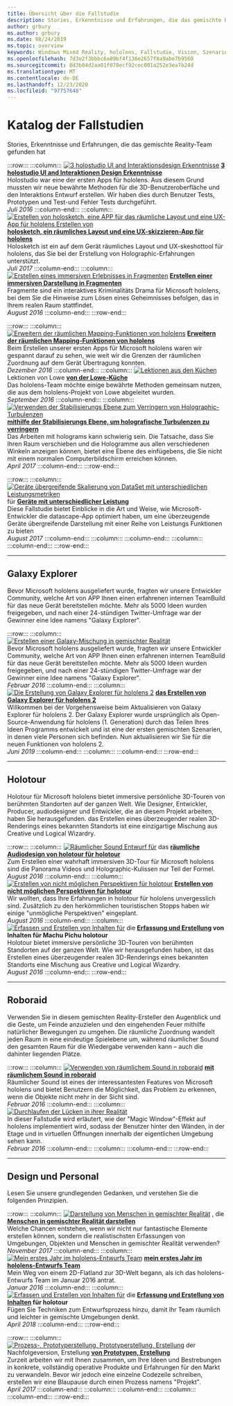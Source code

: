 ```yaml
---
title: Übersicht über die Fallstudie
description: Stories, Erkenntnisse und Erfahrungen, die das gemischte Reality-Team gefunden hat
author: grbury
ms.author: grbury
ms.date: 08/24/2019
ms.topic: overview
keywords: Windows Mixed Reality, hololens, Fallstudie, Vision, Szenarios, Fallstudien, Mixed Reality-Headset, Windows Mixed Reality-Headset, Virtual Reality-Headset
ms.openlocfilehash: 7d3e2f3bbbc6a89bf4f136e2657f8a9abe7b9560
ms.sourcegitcommit: 8d3b84d2aa01f078ecf92cec001a252e3ea7b24d
ms.translationtype: MT
ms.contentlocale: de-DE
ms.lasthandoff: 12/23/2020
ms.locfileid: "97757648"
---
```

# <a name="case-study-gallery"></a>Katalog der Fallstudien

Stories, Erkenntnisse und Erfahrungen, die das gemischte Reality-Team gefunden hat

:::row:::
    :::column:::
       [ ![ 3 holostudio UI and Interaktionsdesign Erkenntnisse](images/thought-bubble-500px.jpg)](../out-of-scope/case-study-3-holostudio-ui-and-interaction-design-learnings.md) **[3 holostudio UI and Interaktionen Design Erkenntnisse](../out-of-scope/case-study-3-holostudio-ui-and-interaction-design-learnings.md)**<br>
        Holostudio war eine der ersten Apps für hololens. Aus diesem Grund mussten wir neue bewährte Methoden für die 3D-Benutzeroberfläche und den Interaktions Entwurf erstellen. Wir haben dies durch Benutzer Tests, Prototypen und Test-und Fehler Tests durchgeführt.<br>
        *Juli 2016*
    :::column-end:::
    :::column:::
       [ ![ Erstellen von holosketch, eine APP für das räumliche Layout und eine UX-App für hololens Erstellen von](images/holosketch-image-01-640px.png)](../out-of-scope/case-study-building-holosketch,-a-spatial-layout-and-ux-sketching-app-for-hololens.md) **[holosketch, ein räumliches Layout und eine UX-skizzieren-App für hololens](../out-of-scope/case-study-building-holosketch,-a-spatial-layout-and-ux-sketching-app-for-hololens.md)**<br>
        Holosketch ist ein auf dem Gerät räumliches Layout und UX-skeshottool für hololens, das Sie bei der Erstellung von Holographic-Erfahrungen unterstützt.<br>
         *Juli 2017*
    :::column-end:::
    :::column:::
       [ ![ Erstellen eines immersiven Erlebnisses in Fragmenten](images/surfacereconstruction.jpg)](../out-of-scope/case-study-creating-an-immersive-experience-in-fragments.md) **[Erstellen einer immersiven Darstellung in Fragmenten](../out-of-scope/case-study-creating-an-immersive-experience-in-fragments.md)**<br>
        Fragmente sind ein interaktives Kriminalitäts Drama für Microsoft hololens, bei dem Sie die Hinweise zum Lösen eines Geheimnisses befolgen, das in Ihrem realen Raum stattfindet.<br>
        *August 2016*
    :::column-end:::
:::row-end:::

:::row:::
    :::column:::
       [ ![ Erweitern der räumlichen Mapping-Funktionen von hololens](images/away-from-camera-position-500px.png)](../out-of-scope/case-study-expanding-the-spatial-mapping-capabilities-of-hololens.md) **[Erweitern der räumlichen Mapping-Funktionen von hololens](../out-of-scope/case-study-expanding-the-spatial-mapping-capabilities-of-hololens.md)**<br>
        Beim Erstellen unserer ersten Apps für Microsoft hololens waren wir gespannt darauf zu sehen, wie weit wir die Grenzen der räumlichen Zuordnung auf dem Gerät Übertragung konnten.<br>
        *Dezember 2016*
    :::column-end:::
    :::column:::
       [ ![ Lektionen aus den Küchen](images/lowes.jpg)](../out-of-scope/case-study-lessons-from-the-lowes-kitchen.md) Lektionen von Lowe **[von der Lowe-Küche](../out-of-scope/case-study-lessons-from-the-lowes-kitchen.md)**<br>
        Das hololens-Team möchte einige bewährte Methoden gemeinsam nutzen, die aus dem hololens-Projekt von Lowe abgeleitet wurden.<br>
        *September 2016*
    :::column-end:::
    :::column:::
       [ ![ Verwenden der Stabilisierungs Ebene zum Verringern von Holographic-Turbulenzen](images/holotour-stabilization-plane-500px.jpg)](../develop/platform-capabilities-and-apis/case-study-using-the-stabilization-plane-to-reduce-holographic-turbulence.md) **[mithilfe der Stabilisierungs Ebene, um holografische Turbulenzen zu verringern](../develop/platform-capabilities-and-apis/case-study-using-the-stabilization-plane-to-reduce-holographic-turbulence.md)**<br>
        Das Arbeiten mit holograms kann schwierig sein. Die Tatsache, dass Sie Ihren Raum verschieben und die Hologramme aus allen verschiedenen Winkeln anzeigen können, bietet eine Ebene des einfügebens, die Sie nicht mit einem normalen Computerbildschirm erreichen können.<br>
        *April 2017*
    :::column-end:::
:::row-end:::

:::row:::
    :::column:::
       [ ![ Geräte übergreifende Skalierung von DataSet mit unterschiedlichen Leistungsmetriken](images/cloud-steps-1-4-700px.jpg)](../out-of-scope/case-study-scaling-datascape-across-devices-with-different-performance.md) für **[Geräte mit unterschiedlicher Leistung](../out-of-scope/case-study-scaling-datascape-across-devices-with-different-performance.md)**<br>
        Diese Fallstudie bietet Einblicke in die Art und Weise, wie Microsoft-Entwickler die datascape-App optimiert haben, um eine überzeugende Geräte übergreifende Darstellung mit einer Reihe von Leistungs Funktionen zu bieten<br>
        *August 2017*
    :::column-end:::
    :::column:::
    :::column-end:::
    :::column:::
    :::column-end:::
:::row-end:::

---

## <a name="galaxy-explorer"></a>Galaxy Explorer

Bevor Microsoft hololens ausgeliefert wurde, fragten wir unsere Entwickler Community, welche Art von APP Ihnen einen erfahrenen internen TeamBuild für das neue Gerät bereitstellen möchte. Mehr als 5000 Ideen wurden freigegeben, und nach einer 24-stündigen Twitter-Umfrage war der Gewinner eine Idee namens "Galaxy Explorer".

:::row:::
    :::column:::
       [ ![ Erstellen einer Galaxy-Mischung in gemischter Realität](images/full-galaxy-500px.png)](../out-of-scope/case-study-creating-a-galaxy-in-mixed-reality.md) **[](../out-of-scope/case-study-creating-a-galaxy-in-mixed-reality.md)**<br>
        Bevor Microsoft hololens ausgeliefert wurde, fragten wir unsere Entwickler Community, welche Art von APP Ihnen einen erfahrenen internen TeamBuild für das neue Gerät bereitstellen möchte. Mehr als 5000 Ideen wurden freigegeben, und nach einer 24-stündigen Twitter-Umfrage war der Gewinner eine Idee namens "Galaxy Explorer".<br>
         *Februar 2016*
    :::column-end:::
    :::column:::
       [ ![ Die Erstellung von Galaxy Explorer für hololens 2](../develop/unity/images/ge-update-interactions-concept-force-grab.png)](../develop/unity/galaxy-explorer-update.md) **[das Erstellen von Galaxy Explorer für hololens 2](../develop/unity/galaxy-explorer-update.md)**<br>
        Willkommen bei der Vorgehensweise beim Aktualisieren von Galaxy Explorer für hololens 2. Der Galaxy Explorer wurde ursprünglich als Open-Source-Anwendung für hololens (1. Generation) durch das Teilen Ihres Ideen Programms entwickelt und ist eine der ersten gemischten Szenarien, in denen viele Personen sich befinden. Nun aktualisieren wir Sie für die neuen Funktionen von hololens 2.<br>
        *Juni 2019*
    :::column-end:::
    :::column:::
    :::column-end:::
:::row-end:::

---

## <a name="holotour"></a>Holotour

Holotour für Microsoft hololens bietet immersive persönliche 3D-Touren von berühmten Standorten auf der ganzen Welt. Wie Designer, Entwickler, Producer, audiodesigner und Entwickler, die an diesem Projekt arbeiten, haben Sie herausgefunden. das Erstellen eines überzeugender realen 3D-Renderings eines bekannten Standorts ist eine einzigartige Mischung aus Creative und Logical Wizardry.

:::row:::
    :::column:::
       [ ![ Räumlicher Sound Entwurf für](../out-of-scope/images/recreated-colosseum-holotour-500px.png)](../design/case-study-spatial-sound-design-for-holotour.md) das **[räumliche Audiodesign von holotour für holotour](../design/case-study-spatial-sound-design-for-holotour.md)**<br>
        Zum Erstellen einer wahrhaft immersiven 3D-Tour für Microsoft hololens sind die Panorama Videos und Holographic-Kulissen nur Teil der Formel.<br>
         *August 2016*
    :::column-end:::
    :::column:::
       [ ![ Erstellen von nicht möglichen Perspektiven für holotour](../out-of-scope/images/rome-colosseum-overlay-500px.png)](../out-of-scope/case-study-creating-impossible-perspectives-for-holotour.md) **[Erstellen von nicht möglichen Perspektiven für holotour](../out-of-scope/case-study-creating-impossible-perspectives-for-holotour.md)**<br>
        Wir wollten, dass Ihre Erfahrungen in holotour für hololens unvergesslich sind. Zusätzlich zu den herkömmlichen touristischen Stopps haben wir einige "unmögliche Perspektiven" eingeplant.<br>
        *August 2016*
    :::column-end:::
    :::column:::
       [ ![ Erfassen und Erstellen von Inhalten für](../out-of-scope/images/camera-machu-pichu-500px.png)](../out-of-scope/case-study-capturing-and-creating-content-for-holotour.md) die **[Erfassung und Erstellung](../out-of-scope/case-study-capturing-and-creating-content-for-holotour.md) von Inhalten für Machu Pichu holotour**<br>
        Holotour bietet immersive persönliche 3D-Touren von berühmten Standorten auf der ganzen Welt. Wie wir herausgefunden haben, ist das Erstellen eines überzeugender realen 3D-Renderings eines bekannten Standorts eine Mischung aus Creative und Logical Wizardry.<br>
        *August 2016*
    :::column-end:::
:::row-end:::

---

## <a name="roboraid"></a>Roboraid

Verwenden Sie in diesem gemischten Reality-Ersteller den Augenblick und die Geste, um Feinde anzuzielen und den eingehenden Feuer mithilfe natürlicher Bewegungen zu umgehen. Die räumliche Zuordnung wandelt jeden Raum in eine eindeutige Spielebene um, während räumlicher Sound den gesamten Raum für die Wiedergabe verwenden kann – auch die dahinter liegenden Plätze.

:::row:::
    :::column:::
       [ ![ Verwenden von räumlichem Sound in roboraid](../design/images/successful-dodge-roboraid-500px.jpg)](../design/case-study-using-spatial-sound-in-roboraid.md) **[mit räumlichem Sound in roboraid](../design/case-study-using-spatial-sound-in-roboraid.md)**<br>
        Räumlicher Sound ist eines der interessantesten Features von Microsoft hololens und bietet Benutzern die Möglichkeit, das Problem zu erkennen, wenn die Objekte nicht mehr in der Sicht sind.<br>
         *Februar 2016*
    :::column-end:::
    :::column:::
       [ ![ Durchlaufen der Lücken in ihrer Realität](../develop/unity/images/roboraid-640px.png)](../out-of-scope/case-study-looking-through-holes-in-your-reality.md) **[](../out-of-scope/case-study-looking-through-holes-in-your-reality.md)**<br>
        In dieser Fallstudie wird erläutert, wie der "Magic Window"-Effekt auf hololens implementiert wird, sodass der Benutzer hinter den Wänden, in der Etage und in virtuellen Öffnungen innerhalb der eigentlichen Umgebung sehen kann.<br>
        *Februar 2016*
    :::column-end:::
    :::column:::
    :::column-end:::
:::row-end:::

---

## <a name="design-and-human-experience"></a>Design und Personal

Lesen Sie unsere grundlegenden Gedanken, und verstehen Sie die folgenden Prinzipien.

:::row:::
    :::column:::
       [ ![ Darstellung von Menschen in gemischter Realität](../develop/unity/images/bang-ai-weiwie.jpg)](../out-of-scope/case-study-representing-humans-in-mixed-reality.md) , die **[Menschen in gemischter Realität darstellen](../out-of-scope/case-study-representing-humans-in-mixed-reality.md)**<br>
        Welche Chancen entstehen, wenn wir nicht nur fantastische Elemente erstellen können, sondern die realistischsten Erfassungen von Umgebungen, Objekten und Menschen in gemischter Realität verwenden?<br>
         *November 2017*
    :::column-end:::
    :::column:::
       [ ![ Mein erstes Jahr im hololens-Entwurfs Team](../develop/unity/images/MotionController.jpg)](../out-of-scope/case-study-my-first-year-on-the-hololens-design-team.md) **[mein erstes Jahr im hololens-Entwurfs Team](../out-of-scope/case-study-my-first-year-on-the-hololens-design-team.md)**<br>
        Mein Weg von einem 2D-Flatland zur 3D-Welt begann, als ich das hololens-Entwurfs Team im Januar 2016 antrat.<br>
        *Januar 2016*
    :::column-end:::
    :::column:::
       [ ![ Erfassen und Erstellen von Inhalten für](images/academyteam1000.png)](case-study-expanding-the-design-process-for-mixed-reality.md) die **[Erfassung und Erstellung von Inhalten](case-study-expanding-the-design-process-for-mixed-reality.md) für holotour**<br>
        Fügen Sie Techniken zum Entwurfsprozess hinzu, damit Ihr Team räumlich und leichter in gemischte Umgebungen denkt.<br>
        *April 2018*
    :::column-end:::
:::row-end:::

:::row:::
    :::column:::
       [ ![ Prozess-, Prototyperstellung, Prototyperstellung, Erstellung](../out-of-scope/images/whatisenvisioning-640px.png)](../out-of-scope/case-study-afternows-process-envisioning,-prototyping,-building.md) der Nachfolgeversion, Erstellung **[von Prototypen, Erstellung](../out-of-scope/case-study-afternows-process-envisioning,-prototyping,-building.md)**<br>
        Zurzeit arbeiten wir mit Ihnen zusammen, um Ihre Ideen und Bestrebungen in konkrete, vollständig operative Produkte und Erfahrungen für den Markt zu verwandeln. Bevor wir jedoch eine einzelne Codezeile schreiben, erstellen wir eine Blaupause durch einen Prozess namens "Projekt".<br>
        *April 2017*
    :::column-end:::
    :::column:::
    :::column-end:::
    :::column:::
    :::column-end:::
:::row-end:::
